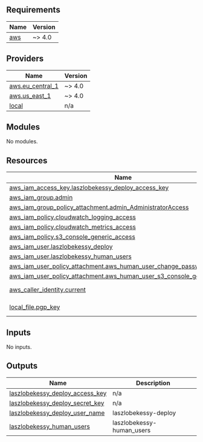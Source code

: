 <!-- BEGIN_TF_DOCS -->
## Requirements

| Name | Version |
|------|---------|
| <a name="requirement_aws"></a> [aws](#requirement\_aws) | ~> 4.0 |

## Providers

| Name | Version |
|------|---------|
| <a name="provider_aws.eu_central_1"></a> [aws.eu\_central\_1](#provider\_aws.eu\_central\_1) | ~> 4.0 |
| <a name="provider_aws.us_east_1"></a> [aws.us\_east\_1](#provider\_aws.us\_east\_1) | ~> 4.0 |
| <a name="provider_local"></a> [local](#provider\_local) | n/a |

## Modules

No modules.

## Resources

| Name | Type |
|------|------|
| [aws_iam_access_key.laszlobekessy_deploy_access_key](https://registry.terraform.io/providers/hashicorp/aws/latest/docs/resources/iam_access_key) | resource |
| [aws_iam_group.admin](https://registry.terraform.io/providers/hashicorp/aws/latest/docs/resources/iam_group) | resource |
| [aws_iam_group_policy_attachment.admin_AdministratorAccess](https://registry.terraform.io/providers/hashicorp/aws/latest/docs/resources/iam_group_policy_attachment) | resource |
| [aws_iam_policy.cloudwatch_logging_access](https://registry.terraform.io/providers/hashicorp/aws/latest/docs/resources/iam_policy) | resource |
| [aws_iam_policy.cloudwatch_metrics_access](https://registry.terraform.io/providers/hashicorp/aws/latest/docs/resources/iam_policy) | resource |
| [aws_iam_policy.s3_console_generic_access](https://registry.terraform.io/providers/hashicorp/aws/latest/docs/resources/iam_policy) | resource |
| [aws_iam_user.laszlobekessy_deploy](https://registry.terraform.io/providers/hashicorp/aws/latest/docs/resources/iam_user) | resource |
| [aws_iam_user.laszlobekessy_human_users](https://registry.terraform.io/providers/hashicorp/aws/latest/docs/resources/iam_user) | resource |
| [aws_iam_user_policy_attachment.aws_human_user_change_password](https://registry.terraform.io/providers/hashicorp/aws/latest/docs/resources/iam_user_policy_attachment) | resource |
| [aws_iam_user_policy_attachment.aws_human_user_s3_console_generic_access](https://registry.terraform.io/providers/hashicorp/aws/latest/docs/resources/iam_user_policy_attachment) | resource |
| [aws_caller_identity.current](https://registry.terraform.io/providers/hashicorp/aws/latest/docs/data-sources/caller_identity) | data source |
| [local_file.pgp_key](https://registry.terraform.io/providers/hashicorp/local/latest/docs/data-sources/file) | data source |

## Inputs

No inputs.

## Outputs

| Name | Description |
|------|-------------|
| <a name="output_laszlobekessy_deploy_access_key"></a> [laszlobekessy\_deploy\_access\_key](#output\_laszlobekessy\_deploy\_access\_key) | n/a |
| <a name="output_laszlobekessy_deploy_secret_key"></a> [laszlobekessy\_deploy\_secret\_key](#output\_laszlobekessy\_deploy\_secret\_key) | n/a |
| <a name="output_laszlobekessy_deploy_user_name"></a> [laszlobekessy\_deploy\_user\_name](#output\_laszlobekessy\_deploy\_user\_name) | laszlobekessy-deploy |
| <a name="output_laszlobekessy_human_users"></a> [laszlobekessy\_human\_users](#output\_laszlobekessy\_human\_users) | laszlobekessy-human\_users |
<!-- END_TF_DOCS -->